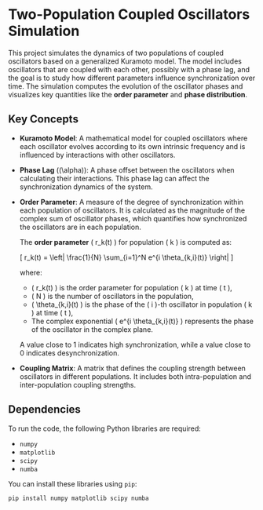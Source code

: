 # Two-Population Coupled Oscillators Simulation

This project simulates the dynamics of two populations of coupled oscillators based on a generalized Kuramoto model. The model includes oscillators that are coupled with each other, possibly with a phase lag, and the goal is to study how different parameters influence synchronization over time. The simulation computes the evolution of the oscillator phases and visualizes key quantities like the **order parameter** and **phase distribution**.

## Key Concepts

- **Kuramoto Model**: A mathematical model for coupled oscillators where each oscillator evolves according to its own intrinsic frequency and is influenced by interactions with other oscillators.
  
- **Phase Lag** (\(\alpha\)): A phase offset between the oscillators when calculating their interactions. This phase lag can affect the synchronization dynamics of the system.

- **Order Parameter**: A measure of the degree of synchronization within each population of oscillators. It is calculated as the magnitude of the complex sum of oscillator phases, which quantifies how synchronized the oscillators are in each population.

  The **order parameter** \( r_k(t) \) for population \( k \) is computed as:

  \[
  r_k(t) = \left| \frac{1}{N} \sum_{i=1}^N e^{i \theta_{k,i}(t)} \right|
  \]

  where:
  - \( r_k(t) \) is the order parameter for population \( k \) at time \( t \),
  - \( N \) is the number of oscillators in the population,
  - \( \theta_{k,i}(t) \) is the phase of the \( i \)-th oscillator in population \( k \) at time \( t \),
  - The complex exponential \( e^{i \theta_{k,i}(t)} \) represents the phase of the oscillator in the complex plane.

  A value close to 1 indicates high synchronization, while a value close to 0 indicates desynchronization.

- **Coupling Matrix**: A matrix that defines the coupling strength between oscillators in different populations. It includes both intra-population and inter-population coupling strengths.

## Dependencies

To run the code, the following Python libraries are required:

- `numpy`
- `matplotlib`
- `scipy`
- `numba`

You can install these libraries using `pip`:

```bash
pip install numpy matplotlib scipy numba
